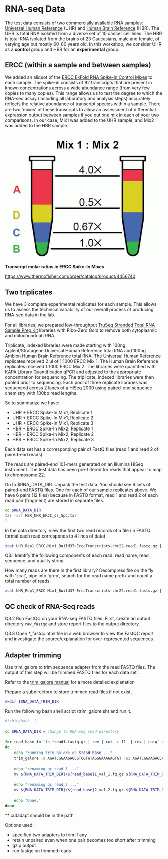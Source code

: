 # RNA-seq Data

The test data consists of two commercially available RNA samples: [Universal Human Reference](https://github.com/griffithlab/rnaseq_tutorial/wiki/ResourceFiles/UHR.pdf) (UHR) and [Human Brain Reference](https://github.com/griffithlab/rnaseq_tutorial/wiki/ResourceFiles/HBR.pdf) (HBR). The UHR is total RNA isolated from a diverse set of 10 cancer cell lines. The HBR is total RNA isolated from the brains of 23 Caucasians, male and female, of varying age but mostly 60-80 years old. In this workshop, we consider UHR as a **control** group and HBR for an **experimental** group.

## ERCC (within a sample and between samples)
We added an aliquot of the [ERCC ExFold RNA Spike-In Control Mixes](https://github.com/griffithlab/rnaseq_tutorial/wiki/ResourceFiles/ERCC.pdf) to each sample. The spike-in consists of 92 transcripts that are present in known concentrations across a wide abundance range (from very few copies to many copies). This range allows us to test the degree to which the RNA-seq assay (including all laboratory and analysis steps) accurately reflects the relative abundance of transcript species within a sample. There are two 'mixes' of these transcripts to allow an assessment of differential expression output between samples if you put one mix in each of your two comparisons. In our case, Mix1 was added to the UHR sample, and Mix2 was added to the HBR sample.

![ercc_mix](images/ERCC-f1.jpg)
**Transcript molar ratios in ERCC Spike-In Mixes**

https://www.thermofisher.com/order/catalog/product/4456740

## Two triplicates
We have 3 complete experimental replicates for each sample. This allows us to assess the technical variability of our overall process of producing RNA-seq data in the lab.

For all libraries, we prepared low-throughput [TruSeq Stranded Total RNA Sample Prep Kit](http://products.illumina.com/products/truseq_stranded_total_rna_sample_prep_kit.html) libraries with Ribo-Zero Gold to remove both cytoplasmic and mitochondrial rRNA.

Triplicate, indexed libraries were made starting with 100ng Agilent/Stratagene Universal Human Reference total RNA and 100ng Ambion Human Brain Reference total RNA. The Universal Human Reference replicates received 2 ul of 1:1000 ERCC Mix 1. The Human Brain Reference replicates received 1:1000 ERCC Mix 2. The libraries were quantified with KAPA Library Quantification qPCR and adjusted to the appropriate concentration for sequencing. The triplicate, indexed libraries were then pooled prior to sequencing. Each pool of three replicate libraries was sequenced across 2 lanes of a HiSeq 2000 using paired-end sequence chemistry with 100bp read lengths.

So to summarize we have:

- UHR + ERCC Spike-In Mix1, Replicate 1
- UHR + ERCC Spike-In Mix1, Replicate 2
- UHR + ERCC Spike-In Mix1, Replicate 3
- HBR + ERCC Spike-In Mix2, Replicate 1
- HBR + ERCC Spike-In Mix2, Replicate 2
- HBR + ERCC Spike-In Mix2, Replicate 3

Each data set has a corresponding pair of FastQ files (read 1 and read 2 of paired-end reads).

The reads are paired-end 101-mers generated on an Illumina HiSeq instrument. The test data has been pre-filtered for reads that appear to map to chromosome 22.

Go to $RNA_DATA_DIR. Unpack the test data. You should see 6 sets of paired-end FASTQ files. One for each of our sample replicates above. We have 6 pairs (12 files) because in FASTQ format, read 1 and read 2 of each read pair (fragment) are stored in separate files.

```bash
cd $RNA_DATA_DIR
tar -xvf HBR_UHR_ERCC_ds_5pc.tar
l
```

In the data directory, view the first two read records of a file (in FASTQ format each read corresponds to 4 lines of data)

```bash
zcat UHR_Rep1_ERCC-Mix1_Build37-ErccTranscripts-chr22.read1.fastq.gz | head -n 8
```

Q3.1 Identify the following components of each read: read name, read sequence, and quality string

How many reads are there in the first library? Decompress file on the fly with 'zcat', pipe into 'grep', search for the read name prefix and count a total number of reads.


```bash
zcat UHR_Rep1_ERCC-Mix1_Build37-ErccTranscripts-chr22.read1.fastq.gz | grep -Pc "^\@HWI"
```

## QC check of RNA-Seq reads
Q3.2 Run FastQC on your RNA-seq FASTQ files. First, create an output directory `raw_fastqc` and store report files to the output directory.

Q3.3 Open *_fastqc.html file in a web browser to view the FastQC report and investigate the source/explanation for over-represented sequences.

## Adapter trimming
Use trim_galore to trim sequence adapter from the read FASTQ files. The output of this step will be trimmed FASTQ files for each data set.

Refer to the [trim_galore manual](https://github.com/FelixKrueger/TrimGalore) for a more detailed explanation

Prepare a subdirectory to store trimmed read files if not exist,
```bash
mkdir $RNA_DATA_TRIM_DIR
``` 

Run the following bash shell script (trim_galore.sh) and run it.
 
```bash
#!/bin/bash -l

cd $RNA_DATA_DIR # change to RNA-seq read directory

for read_base in `ls *read1.fastq.gz | rev | cut -c 11- | rev | uniq` # list base file names to process
do
    echo "running trim_galore on $read_base ..."
    trim_galore -a AGATCGGAAGAGCGTCGTGTAGGGAAAGAGTGT -a2 AGATCGGAAGAGCACACGTCTGAACTCCAGTCAC --paired --retain_unpaired --gzip --fastqc -o $RNA_DATA_TRIM_DIR ${read_base}1.fastq.gz ${read_base}2.fastq.gz
    
    echo "renaming qc read_1 ..." 
    mv ${RNA_DATA_TRIM_DIR}/${read_base}1_val_1.fq.gz ${RNA_DATA_TRIM_DIR}/${read_base}1.fastq.gz
    
    echo "renaming qc read_2 ..."
    mv ${RNA_DATA_TRIM_DIR}/${read_base}2_val_2.fq.gz ${RNA_DATA_TRIM_DIR}/${read_base}2.fastq.gz
    
    echo "Done."
done
```

** cutadapt should be in the path

Options used:
- specified two adapters to trim if any
- retain unpaired even when one pair becomes too short after trimming
- gzip output
- run fastqc on trimmed reads
